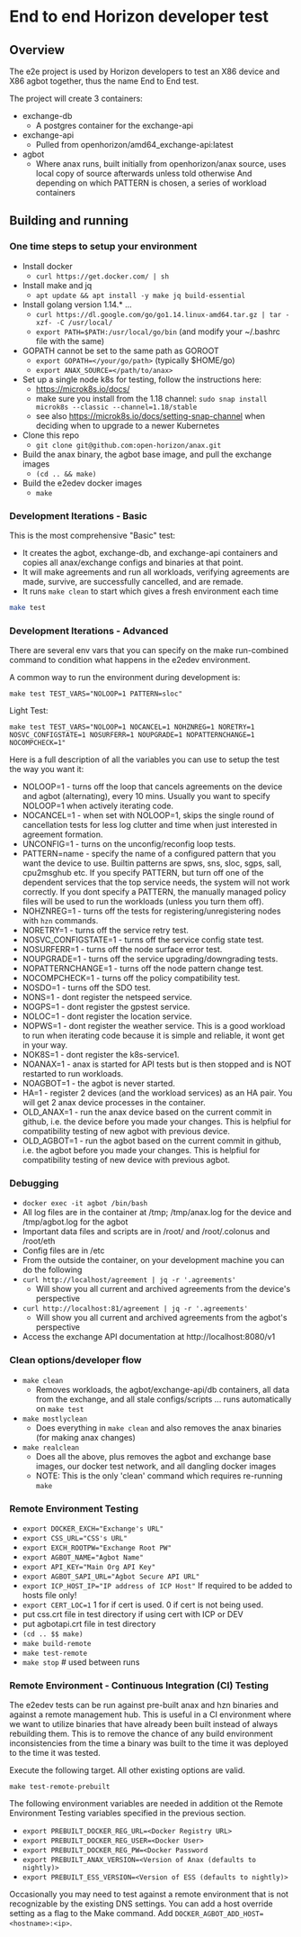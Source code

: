 # End to end Horizon developer test

## Overview

The e2e project is used by Horizon developers to test an X86 device and X86 agbot together, thus the name End to End test.

The project will create 3 containers:
- exchange-db
  - A postgres container for the exchange-api
- exchange-api
  - Pulled from openhorizon/amd64_exchange-api:latest
- agbot
  - Where anax runs, built initially from openhorizon/anax source, uses local copy of source afterwards unless told otherwise
And depending on which PATTERN is chosen, a series of workload containers

## Building and running

### One time steps to setup your environment
- Install docker
  - `curl https://get.docker.com/ | sh`
- Install make and jq
  - `apt update && apt install -y make jq build-essential`
- Install golang version 1.14.* ...
  - `curl https://dl.google.com/go/go1.14.linux-amd64.tar.gz | tar -xzf- -C /usr/local/`
  - `export PATH=$PATH:/usr/local/go/bin` (and modify your ~/.bashrc file with the same)
- GOPATH cannot be set to the same path as GOROOT
  - `export GOPATH=</your/go/path>` (typically $HOME/go)
  - `export ANAX_SOURCE=</path/to/anax>`
- Set up a single node k8s for testing, follow the instructions here:
  - https://microk8s.io/docs/
  - make sure you install from the 1.18 channel: `sudo snap install microk8s --classic --channel=1.18/stable`
  - see also https://microk8s.io/docs/setting-snap-channel when deciding when to upgrade to a newer Kubernetes
- Clone this repo  
  - `git clone git@github.com:open-horizon/anax.git`
- Build the anax binary, the agbot base image, and pull the exchange images
  - `(cd .. && make)`
- Build the e2edev docker images
  - `make`

### Development Iterations - Basic
This is the most comprehensive "Basic" test:

- It creates the agbot, exchange-db, and exchange-api containers and copies all anax/exchange configs and binaries at that point.
- It will make agreements and run all workloads, verifying agreements are made, survive, are successfully cancelled, and are remade.
- It runs `make clean` to start which gives a fresh environment each time

```bash
make test
```


### Development Iterations - Advanced
There are several env vars that you can specify on the make run-combined command to condition what happens in the e2edev environment.

A common way to run the environment during development is:

```
make test TEST_VARS="NOLOOP=1 PATTERN=sloc"
```

Light Test:

```
make test TEST_VARS="NOLOOP=1 NOCANCEL=1 NOHZNREG=1 NORETRY=1 NOSVC_CONFIGSTATE=1 NOSURFERR=1 NOUPGRADE=1 NOPATTERNCHANGE=1 NOCOMPCHECK=1"
```

Here is a full description of all the variables you can use to setup the test the way you want it:
- NOLOOP=1 - turns off the loop that cancels agreements on the device and agbot (alternating), every 10 mins. Usually you want to specify NOLOOP=1 when actively iterating code.
- NOCANCEL=1 - when set with NOLOOP=1, skips the single round of cancellation tests for less log clutter and time when just interested in agreement formation.
- UNCONFIG=1 - turns on the unconfig/reconfig loop tests.
- PATTERN=name - specify the name of a configured pattern that you want the device to use. Builtin patterns are spws, sns, sloc, sgps, sall, cpu2msghub etc. If you specify PATTERN, but turn off one of the dependent services that the top service needs, the system will not work correctly. If you dont specify a PATTERN, the manually managed policy files will be used to run the workloads (unless you turn them off).
- NOHZNREG=1 - turns off the tests for registering/unregistering nodes with `hzn` commands.
- NORETRY=1 - turns off the service retry test.
- NOSVC_CONFIGSTATE=1 - turns off the service config state test.
- NOSURFERR=1 - turns off the node surface error test.
- NOUPGRADE=1 - turns off the service upgrading/downgrading tests.
- NOPATTERNCHANGE=1 - turns off the node pattern change test.
- NOCOMPCHECK=1 - turns off the policy compatibility test.
- NOSDO=1 - turns off the SDO test.
- NONS=1 - dont register the netspeed service.
- NOGPS=1 - dont register the gpstest service.
- NOLOC=1 - dont register the location service.
- NOPWS=1 - dont register the weather service. This is a good workload to run when iterating code because it is simple and reliable, it wont get in your way.
- NOK8S=1 - dont register the k8s-service1.
- NOANAX=1 - anax is started for API tests but is then stopped and is NOT restarted to run workloads.
- NOAGBOT=1 - the agbot is never started.
- HA=1 - register 2 devices (and the workload services) as an HA pair. You will get 2 anax device processes in the container.
- OLD_ANAX=1 - run the anax device based on the current commit in github, i.e. the device before you made your changes. This is helpfiul for compatibility testing of new agbot with previous device.
- OLD_AGBOT=1 - run the agbot based on the current commit in github, i.e. the agbot before you made your changes. This is helpfiul for compatibility testing of new device with previous agbot.

### Debugging
- `docker exec -it agbot /bin/bash`
- All log files are in the container at /tmp; /tmp/anax.log for the device and /tmp/agbot.log for the agbot
- Important data files and scripts are in /root/ and /root/.colonus and /root/eth
- Config files are in /etc
- From the outside the container, on your development machine you can do the following
- `curl http://localhost/agreement | jq -r '.agreements'`
  - Will show you all current and archived agreements from the device's perspective
- `curl http://localhost:81/agreement | jq -r '.agreements'`
  - Will show you all current and archived agreements from the agbot's perspective
- Access the exchange API documentation at http://localhost:8080/v1

### Clean options/developer flow
- `make clean`
  - Removes workloads, the agbot/exchange-api/db containers, all data from the exchange, and all stale configs/scripts ... runs automatically on `make test`
- `make mostlyclean`
  - Does everything in `make clean` and also removes the anax binaries (for making anax changes)
- `make realclean`
  - Does all the above, plus removes the agbot and exchange base images, our docker test network, and all dangling docker images
  - NOTE: This is the only 'clean' command which requires re-running `make`

### Remote Environment Testing

- `export DOCKER_EXCH="Exchange's URL"`
- `export CSS_URL="CSS's URL"`
- `export EXCH_ROOTPW="Exchange Root PW"`
- `export AGBOT_NAME="Agbot Name"`
- `export API_KEY="Main Org API Key"`
- `export AGBOT_SAPI_URL="Agbot Secure API URL"`
- `export ICP_HOST_IP="IP address of ICP Host"` If required to be added to hosts file only!
- `export CERT_LOC=1` 1 for if cert is used. 0 if cert is not being used.
- put css.crt file in test directory if using cert with ICP or DEV
- put agbotapi.crt file in test directory
- `(cd .. $$ make)`
- `make build-remote`
- `make test-remote`
- `make stop` # used between runs

### Remote Environment - Continuous Integration (CI) Testing
The e2edev tests can be run against pre-built anax and hzn binaries and against a remote management hub. This is useful in a CI environment where we want to utilize binaries that have already been built instead of always rebuilding them. This is to remove the chance of any build environment inconsistencies from the time a binary was built to the time it was deployed to the time it was tested. 

Execute the following target. All other existing options are valid.
```
make test-remote-prebuilt
```
The following environment variables are needed in addition ot the Remote Environment Testing variables specified in the previous section.
- `export PREBUILT_DOCKER_REG_URL=<Docker Registry URL>`
- `export PREBUILT_DOCKER_REG_USER=<Docker User>`
- `export PREBUILT_DOCKER_REG_PW=<Docker Password`
- `export PREBUILT_ANAX_VERSION=<Version of Anax (defaults to nightly)>`
- `export PREBUILT_ESS_VERSION=<Version of ESS (defaults to nightly)>`

Occasionally you may need to test against a remote environment that is not recognizable by the existing DNS settings. You can add a host override setting as a flag to the Make command. Add `DOCKER_AGBOT_ADD_HOST=<hostname>:<ip>`.